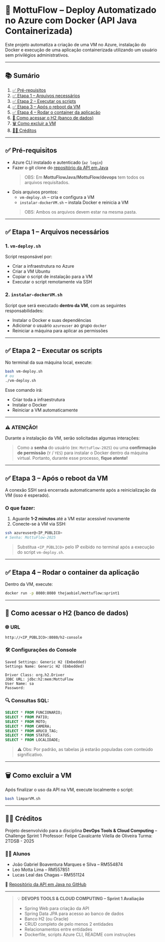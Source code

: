 # 🚀 MottuFlow – Deploy Automatizado no Azure com Docker (API Java Containerizada)

Este projeto automatiza a criação de uma VM no Azure, instalação do Docker e execução de uma aplicação containerizada utilizando um usuário sem privilégios administrativos.

---

## 📚 Sumário

1. [✅ Pré-requisitos](#-pré-requisitos)  
2. [✅ Etapa 1 – Arquivos necessários](#-etapa-1--arquivos-necessários)  
3. [✅ Etapa 2 – Executar os scripts](#-etapa-2--executar-os-scripts)  
4. [✅ Etapa 3 – Após o reboot da VM](#-etapa-3--após-o-reboot-da-vm)  
5. [✅ Etapa 4 – Rodar o container da aplicação](#-etapa-4--rodar-o-container-da-aplicação)  
6. [💾 Como acessar o H2 (banco de dados)](#como-acessar-o-h2-banco-de-dados)  
7. [🗑️ Como excluir a VM](#-como-excluir-a-vm)  
8. [🧑‍💻 Créditos](#-créditos)  

---

## ✅ Pré-requisitos

- Azure CLI instalado e autenticado (`az login`)
- Fazer o git clone do [repositório da API em Java](https://github.com/thejaobiell/MottuFlowJava)
  >OBS: Em **MottuFlowJava/MottuFlow/devops** tem todos os arquivos requisítados.
- Dois arquivos prontos:
  - `vm-deploy.sh` – cria e configura a VM
  - `instalar-dockerVM.sh` – instala Docker e reinicia a VM
  > OBS: Ambos os arquivos devem estar na mesma pasta.

---

## ✅ Etapa 1 – Arquivos necessários

### 1. `vm-deploy.sh`

Script responsável por:

- Criar a infraestrutura no Azure
- Criar a VM Ubuntu
- Copiar o script de instalação para a VM
- Executar o script remotamente via SSH

### 2. `instalar-dockerVM.sh`

Script que será executado **dentro da VM**, com as seguintes responsabilidades:

- Instalar o Docker e suas dependências
- Adicionar o usuário `azureuser` ao grupo `docker`
- Reiniciar a máquina para aplicar as permissões

---

## ✅ Etapa 2 – Executar os scripts

No terminal da sua máquina local, execute:

```bash
bash vm-deploy.sh
# ou
./vm-deploy.sh
````

Esse comando irá:

* Criar toda a infraestrutura
* Instalar o Docker
* Reiniciar a VM automaticamente

---

### ⚠️ ATENÇÃO!

Durante a instalação da VM, serão solicitadas algumas interações:

> Como a **senha** do usuário (ex: `MottuFlow-2025`) ou uma **confirmação de permissão** (`Y` / `YES`) para instalar o Docker dentro da máquina virtual.
> Portanto, durante esse processo, **fique atento!**

---

## ✅ Etapa 3 – Após o reboot da VM

A conexão SSH será encerrada automaticamente após a reinicialização da VM (isso é esperado).

### O que fazer:

1. Aguarde **1-2 minutos** até a VM estar acessível novamente
2. Conecte-se à VM via SSH:

```bash
ssh azureuser@<IP_PÚBLICO>
# Senha: MottuFlow-2025
```

> Substitua `<IP_PÚBLICO>` pelo IP exibido no terminal após a execução do script `vm-deploy.sh`.

---

## ✅ Etapa 4 – Rodar o container da aplicação

Dentro da VM, execute:

```bash
docker run -p 8080:8080 thejaobiel/mottuflow:sprint1
```

---

## 💾 Como acessar o H2 (banco de dados)

### 🌐 URL

```
http://<IP_PÚBLICO>:8080/h2-console
```

### 🛠️ Configurações do Console

```
Saved Settings: Generic H2 (Embedded)
Settings Name: Generic H2 (Embedded)

Driver Class: org.h2.Driver
JDBC URL: jdbc:h2:mem:MottuFlow
User Name: sa
Password: 
```

### 🔍 Consultas SQL:

```sql
SELECT * FROM FUNCIONARIO;
SELECT * FROM PATIO;
SELECT * FROM MOTO;
SELECT * FROM CAMERA;
SELECT * FROM ARUCO_TAG;
SELECT * FROM STATUS;
SELECT * FROM LOCALIDADE;
```

> ⚠️ Obs: Por padrão, as tabelas já estarão populadas com conteúdo significativo.

---

## 🗑️ Como excluir a VM

Após finalizar o uso da API na VM, execute localmente o script:

```bash
bash limparVM.sh
```

---

## 🧑‍💻 Créditos

Projeto desenvolvido para a disciplina **DevOps Tools & Cloud Computing** – Challenge Sprint 1
Professor: Felipe Cavalcante Vilella de Oliveira
Turma: 2TDSB - 2025

### 👨‍🎓 Alunos

* João Gabriel Boaventura Marques e Silva – RM554874
* Leo Motta Lima – RM557851
* Lucas Leal das Chagas – RM551124

🔗 [Repositório da API em Java no GitHub](https://github.com/thejaobiell/MottuFlowJava)

---

> 💡 **DEVOPS TOOLS & CLOUD COMPUTING – Sprint 1 Avaliação**
>
> * Spring Web para criação da API
> * Spring Data JPA para acesso ao banco de dados
> * Banco H2 (ou Oracle)
> * CRUD completo de pelo menos 2 entidades
> * Relacionamentos entre entidades
> * Dockerfile, scripts Azure CLI, README com instruções
